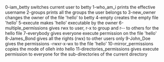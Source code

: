 0-iam_betty switches current user to betty
1-who_am_i prints the effective username
2-groups prints all the groups the user belongs to
3-new_owner changes the owner of the file 'hello' to betty
4-empty creates the empty file 'hello'
5-execute makes 'hello' executable by the owner
6-multiple_permissions gives rwx to user, r-x to group and r-- to others for the hello file 
7-everybody gives everyone execute permission on the file 'hello'
8-James_Bond gives all the rights (rwx) to other users only
9-John_Doe gives the permissions -rwxr-x-wx to the file 'hello'
10-mirror_permissions copies the mode of olleh into hello
11-directories_permissions gives execute permission to everyone for the sub-directories of the current directory
